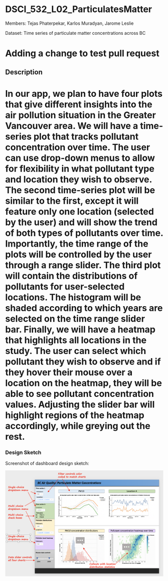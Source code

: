 # DSCI_532_L02_ParticulatesMatter

Members: Tejas Phaterpekar, Karlos Muradyan, Jarome Leslie

Dataset: Time series of particulate matter concentrations across BC

Adding a change to test pull request
=======



## Description

In our app, we plan to have four plots that give different insights into the air pollution situation in the Greater Vancouver area. We will have a time-series plot that tracks pollutant concentration over time. The user can use drop-down menus to allow for flexibility in what pollutant type and location they wish to observe. The second time-series plot will be similar to the first, except it will feature only one location (selected by the user) and will show the trend of both types of pollutants over time. Importantly, the time range of the plots will be controlled by the user through a range slider. The third plot will contain the distributions of pollutants for user-selected locations. The histogram will be shaded according to which years are selected on the time range slider bar. Finally, we will have a heatmap that highlights all locations in the study. The user can select which pollutant they wish to observe and if they hover their mouse over a location on the heatmap, they will be able to see pollutant concentration values. Adjusting the slider bar will highlight regions of the heatmap accordingly, while greying out the rest. 
=======
### Design Sketch


Screenshot of dashboard design sketch:


![img](img/2nd_draft_design_sketch.png)


